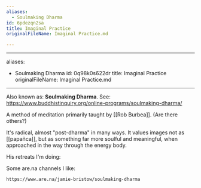 ```yaml
---
aliases:
  - Soulmaking Dharma
id: 6pdezqn2sa
title: Imaginal Practice
originalFileName: Imaginal Practice.md

---
```


---
aliases:
  - Soulmaking Dharma
id: 0q98k0s622dr
title: Imaginal Practice
originalFileName: Imaginal Practice.md

---

Also known as: **Soulmaking Dharma**. See: https://www.buddhistinquiry.org/online-programs/soulmaking-dharma/

A method of meditation primarily taught by [[Rob Burbea]]. (Are there others?)

It's radical, almost "post-dharma" in many ways. It values images not as [[papañca]], but as something far more soulful and meaningful, when approached in the way through the energy body.

His retreats I'm doing:

Some are.na channels I like:

```arena
https://www.are.na/jamie-bristow/soulmaking-dharma
```

